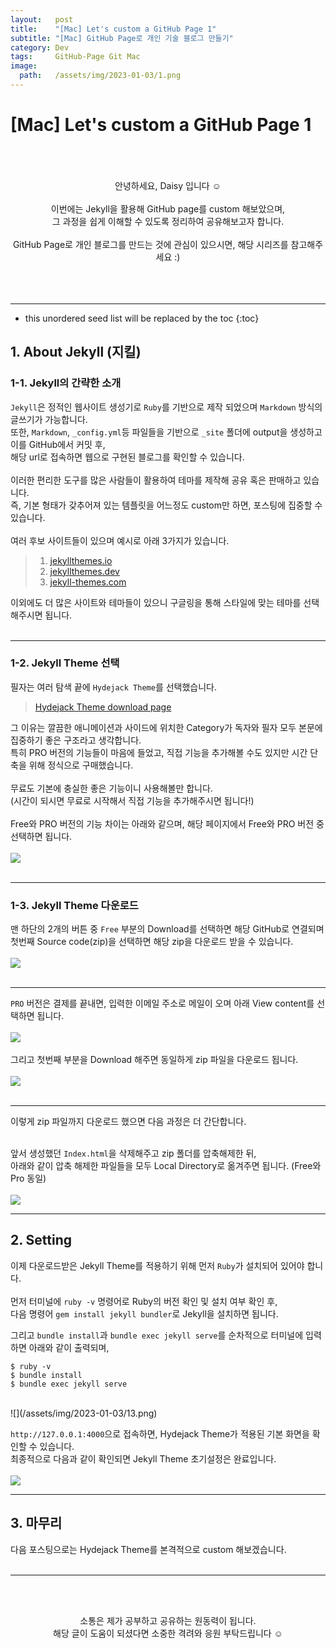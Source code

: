 ```yaml
---
layout:   post
title:    "[Mac] Let's custom a GitHub Page 1"
subtitle: "[Mac] GitHub Page로 개인 기술 블로그 만들기"
category: Dev
tags:     GitHub-Page Git Mac
image:
  path:   /assets/img/2023-01-03/1.png
---
```

# [Mac] Let's custom a GitHub Page 1
<br>
<br>
<br>
<div align="center">
안녕하세요, Daisy 입니다 ☺️ <br>
<br>
이번에는 Jekyll을 활용해 GitHub page를 custom 해보았으며, <br>
그 과정을 쉽게 이해할 수 있도록 정리하여 공유해보고자 합니다. <br>
<br>
GitHub Page로 개인 블로그를 만드는 것에 관심이 있으시면, 해당 시리즈를 참고해주세요 :)<br>
</div>
<br>
<br>
<br>

---

<!--more-->

* this unordered seed list will be replaced by the toc
{:toc}

## 1. About Jekyll (지킬)
### 1-1. Jekyll의 간략한 소개
`Jekyll`은 정적인 웹사이트 생성기로 `Ruby`를 기반으로 제작 되었으며 `Markdown` 방식의 글쓰기가 가능합니다. <br>
또한, `Markdown`, `_config.yml`등 파일들을 기반으로 `_site` 폴더에 output을 생성하고 이를 GitHub에서 커밋 후,<br>
해당 url로 접속하면 웹으로 구현된 블로그를 확인할 수 있습니다.<br>
<br>
이러한 편리한 도구를 많은 사람들이 활용하여 테마를 제작해 공유 혹은 판매하고 있습니다.<br>
즉, 기본 형태가 갖추어져 있는 템플릿을 어느정도 custom만 하면, 포스팅에 집중할 수 있습니다.<br>
<br>
여러 후보 사이트들이 있으며 예시로 아래 3가지가 있습니다.<br>
> 1. [jekyllthemes.io](https://jekyllthemes.io/)<br>
> 2. [jekyllthemes.dev](https://jekyllthemes.dev/)<br>
> 3. [jekyll-themes.com](https://jekyll-themes.com/free/)<br>

이외에도 더 많은 사이트와 테마들이 있으니 구글링을 통해 스타일에 맞는 테마를 선택해주시면 됩니다.<br>
<br>

---

### 1-2. Jekyll Theme 선택
필자는 여러 탐색 끝에 `Hydejack Theme`를 선택했습니다.<br>
> [Hydejack Theme download page](https://hydejack.com/download/)<br>


그 이유는 깔끔한 애니메이션과 사이드에 위치한 Category가 독자와 필자 모두 본문에 집중하기 좋은 구조라고 생각합니다.<br>
특히 PRO 버전의 기능들이 마음에 들었고, 직접 기능을 추가해볼 수도 있지만 시간 단축을 위해 정식으로 구매했습니다.<br>
<br>
무료도 기본에 충실한 좋은 기능이니 사용해볼만 합니다.<br>
(시간이 되시면 무료로 시작해서 직접 기능을 추가해주시면 됩니다!)<br>
<br>
Free와 PRO 버전의 기능 차이는 아래와 같으며, 해당 페이지에서 Free와 PRO 버전 중 선택하면 됩니다. <br>
<br>
![](/assets/img/2023-01-03/8.png)<br>
<br>

---

### 1-3. Jekyll Theme 다운로드
맨 하단의 2개의 버튼 중 `Free` 부분의 Download를 선택하면 해당 GitHub로 연결되며<br>
첫번째 Source code(zip)을 선택하면 해당 zip을 다운로드 받을 수 있습니다.<br>
<br>
![](/assets/img/2023-01-03/9.png)<br>
<br>

---

`PRO` 버전은 결제를 끝내면, 입력한 이메일 주소로 메일이 오며 아래 View content를 선택하면 됩니다.<br>
<br>
![](/assets/img/2023-01-03/10.png)<br>
<br>
그리고 첫번째 부분을 Download 해주면 동일하게 zip 파일을 다운로드 됩니다.<br>
<br>
![](/assets/img/2023-01-03/11.png)<br>
<br>

---

이렇게 zip 파일까지 다운로드 했으면 다음 과정은 더 간단합니다.<br>
<br>

앞서 생성했던 `Index.html`을 삭제해주고 zip 폴더를 압축해제한 뒤, <br>
아래와 같이 압축 해제한 파일들을 모두 Local Directory로 옮겨주면 됩니다. (Free와 Pro 동일)<br>
<br>
![](/assets/img/2023-01-03/12.png)<br>

---

## 2. Setting
이제 다운로드받은 Jekyll Theme를 적용하기 위해 먼저 `Ruby`가 설치되어 있어야 합니다.<br>
<br>
먼저 터미널에 `ruby -v` 명령어로 Ruby의 버전 확인 및 설치 여부 확인 후,<br>
다음 명령어 `gem install jekyll bundler`로 Jekyll을 설치하면 됩니다.<br>

그리고 `bundle install`과 `bundle exec jekyll serve`를 순차적으로 터미널에 입력하면 아래와 같이 출력되며,<br>
``` shell
$ ruby -v
$ bundle install
$ bundle exec jekyll serve
```
<br>
![](/assets/img/2023-01-03/13.png)<br>

`http://127.0.0.1:4000`으로 접속하면, Hydejack Theme가 적용된 기본 화면을 확인할 수 있습니다.<br>
최종적으로 다음과 같이 확인되면 Jekyll Theme 초기설정은 완료입니다.<br>
<br>
![](/assets/img/2023-01-03/14.png)<br>

---

## 3. 마무리

다음 포스팅으로는 Hydejack Theme를 본격적으로 custom 해보겠습니다.
<br>
<br>

---

<!--more-->

<br><br>

<div align="center">
소통은 제가 공부하고 공유하는 원동력이 됩니다.<br>
해당 글이 도움이 되셨다면 소중한 격려와 응원 부탁드립니다 ☺️
</div>  